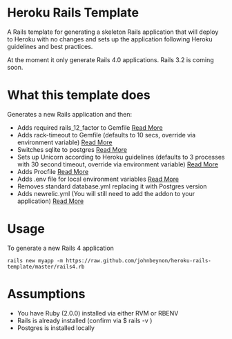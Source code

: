 Heroku Rails Template
=====================

A Rails template for generating a skeleton Rails application that will deploy to
Heroku with no changes and sets up the application following Heroku guidelines and best practices.

At the moment it only generate Rails 4.0 applications. Rails 3.2 is coming soon.

What this template does
=======================

Generates a new Rails application and then:

* Adds required rails_12_factor to Gemfile [Read More](https://devcenter.heroku.com/articles/rails4)
* Adds rack-timeout to Gemfile (defaults to 10 secs,  override via environment variable) [Read More](http://www.neilmiddleton.com/using-rack-timeout-with-heroku/)
* Switches sqlite to postgres [Read
  More](https://devcenter.heroku.com/articles/sqlite3)
* Sets up Unicorn according to Heroku guidelines (defaults to 3 processes with
  30
  second timeout, override via environment variable)
  [Read More](https://devcenter.heroku.com/articles/rails-unicorn)
* Adds Procfile [Read More](https://devcenter.heroku.com/articles/procfile)
* Adds .env file for local environment variables [Read
  More](http://ddollar.github.io/foreman/#ENVIRONMENT)
* Removes standard database.yml replacing it with Postgres version
* Adds newrelic.yml (You will still need to add the addon to your application)
  [Read More](https://devcenter.heroku.com/articles/newrelic#copy-yml)

Usage
=====

To generate a new Rails 4 application

```
rails new myapp -m https://raw.github.com/johnbeynon/heroku-rails-template/master/rails4.rb
```

Assumptions
===========

* You have Ruby (2.0.0) installed via either RVM or RBENV
* Rails is already installed (confirm via $ rails -v )
* Postgres is installed locally

